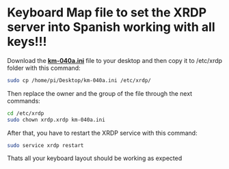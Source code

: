 # Keyboard Map file to set the XRDP server into Spanish working with all keys!!!

Download the **[km-040a.ini](km-040a.ini)** file to your desktop and then copy it to /etc/xrdp folder with this command:

```sh
sudo cp /home/pi/Desktop/km-040a.ini /etc/xrdp/
```

Then replace the owner and the group of the file through the next commands:

```sh
cd /etc/xrdp
sudo chown xrdp.xrdp km-040a.ini
```

After that, you have to restart the XRDP service with this command:

```sh
sudo service xrdp restart
```

Thats all your keyboard layout should be working as expected
